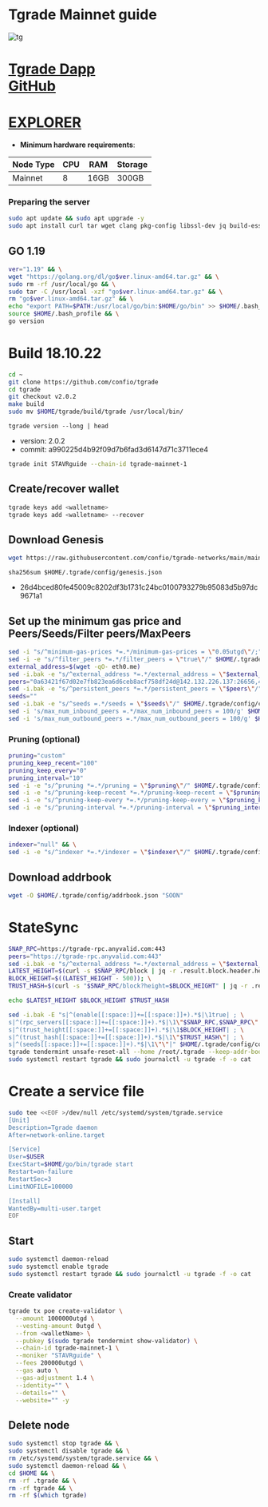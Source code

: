# Tgrade Mainnet guide

![tg](https://user-images.githubusercontent.com/44331529/196773031-a0ed0f92-5646-485d-a47f-2e9675f684c1.png)

[Tgrade Dapp](https://dapp.tgrade.finance/trustedcircle) \
[GitHub](https://github.com/mande-labs)
=
[EXPLORER](https://www.mintscan.io/tgrade)
=

- **Minimum hardware requirements**:

| Node Type |CPU | RAM  | Storage  | 
|-----------|----|------|----------|
| Mainnet   |   8| 16GB | 300GB    |


### Preparing the server

```bash
sudo apt update && sudo apt upgrade -y
sudo apt install curl tar wget clang pkg-config libssl-dev jq build-essential bsdmainutils git make ncdu gcc git jq chrony liblz4-tool -y
```

## GO 1.19

```bash
ver="1.19" && \
wget "https://golang.org/dl/go$ver.linux-amd64.tar.gz" && \
sudo rm -rf /usr/local/go && \
sudo tar -C /usr/local -xzf "go$ver.linux-amd64.tar.gz" && \
rm "go$ver.linux-amd64.tar.gz" && \
echo "export PATH=$PATH:/usr/local/go/bin:$HOME/go/bin" >> $HOME/.bash_profile && \
source $HOME/.bash_profile && \
go version
```

# Build 18.10.22
```bash
cd ~
git clone https://github.com/confio/tgrade
cd tgrade
git checkout v2.0.2
make build
sudo mv $HOME/tgrade/build/tgrade /usr/local/bin/
```
`tgrade version --long | head`
- version: 2.0.2
- commit: a990225d4b92f09d7b6fad3d6147d71c3711ece4

```bash
tgrade init STAVRguide --chain-id tgrade-mainnet-1
```    

## Create/recover wallet
```bash
tgrade keys add <walletname>
tgrade keys add <walletname> --recover
```

## Download Genesis

```bash
wget https://raw.githubusercontent.com/confio/tgrade-networks/main/mainnet-1/config/genesis.json -O $HOME/.tgrade/config/genesis.json
```
`sha256sum $HOME/.tgrade/config/genesis.json`
+ 26d4bced80fe45009c8202df3b1731c24bc0100793279b95083d5b97dc9671a1

## Set up the minimum gas price and Peers/Seeds/Filter peers/MaxPeers
```bash
sed -i "s/^minimum-gas-prices *=.*/minimum-gas-prices = \"0.05utgd\"/;" $HOME/.tgrade/config/app.toml
sed -i -e "s/^filter_peers *=.*/filter_peers = \"true\"/" $HOME/.tgrade/config/config.toml
external_address=$(wget -qO- eth0.me) 
sed -i.bak -e "s/^external_address *=.*/external_address = \"$external_address:26656\"/" $HOME/.tgrade/config/config.toml
peers="0a63421f67d02e7fb823ea6d6ceb8acf758df24d@142.132.226.137:26656,4a319eead699418e974e8eed47c2de6332c3f825@167.235.255.9:26656,6918efd409684d64694cac485dbcc27dfeea4f38@49.12.240.203:26656"
sed -i.bak -e "s/^persistent_peers *=.*/persistent_peers = \"$peers\"/" $HOME/.tgrade/config/config.toml
seeds=""
sed -i.bak -e "s/^seeds =.*/seeds = \"$seeds\"/" $HOME/.tgrade/config/config.toml
sed -i 's/max_num_inbound_peers =.*/max_num_inbound_peers = 100/g' $HOME/.tgrade/config/config.toml
sed -i 's/max_num_outbound_peers =.*/max_num_outbound_peers = 100/g' $HOME/.tgrade/config/config.toml

```
### Pruning (optional)
```bash
pruning="custom"
pruning_keep_recent="100"
pruning_keep_every="0"
pruning_interval="10"
sed -i -e "s/^pruning *=.*/pruning = \"$pruning\"/" $HOME/.tgrade/config/app.toml
sed -i -e "s/^pruning-keep-recent *=.*/pruning-keep-recent = \"$pruning_keep_recent\"/" $HOME/.tgrade/config/app.toml
sed -i -e "s/^pruning-keep-every *=.*/pruning-keep-every = \"$pruning_keep_every\"/" $HOME/.tgrade/config/app.toml
sed -i -e "s/^pruning-interval *=.*/pruning-interval = \"$pruning_interval\"/" $HOME/.tgrade/config/app.toml
```

### Indexer (optional) 
```bash
indexer="null" && \
sed -i -e "s/^indexer *=.*/indexer = \"$indexer\"/" $HOME/.tgrade/config/config.toml
```

## Download addrbook
```bash
wget -O $HOME/.tgrade/config/addrbook.json "SOON"
```

# StateSync
```bash
SNAP_RPC=https://tgrade-rpc.anyvalid.com:443
peers="https://tgrade-rpc.anyvalid.com:443"
sed -i.bak -e "s/^external_address *=.*/external_address = \"$external_address:26656\"/; s/^persistent_peers *=.*/persistent_peers = \"$peers\"/" $HOME/.tgrade/config/config.toml
LATEST_HEIGHT=$(curl -s $SNAP_RPC/block | jq -r .result.block.header.height); \
BLOCK_HEIGHT=$((LATEST_HEIGHT - 500)); \
TRUST_HASH=$(curl -s "$SNAP_RPC/block?height=$BLOCK_HEIGHT" | jq -r .result.block_id.hash)

echo $LATEST_HEIGHT $BLOCK_HEIGHT $TRUST_HASH

sed -i.bak -E "s|^(enable[[:space:]]+=[[:space:]]+).*$|\1true| ; \
s|^(rpc_servers[[:space:]]+=[[:space:]]+).*$|\1\"$SNAP_RPC,$SNAP_RPC\"| ; \
s|^(trust_height[[:space:]]+=[[:space:]]+).*$|\1$BLOCK_HEIGHT| ; \
s|^(trust_hash[[:space:]]+=[[:space:]]+).*$|\1\"$TRUST_HASH\"| ; \
s|^(seeds[[:space:]]+=[[:space:]]+).*$|\1\"\"|" $HOME/.tgrade/config/config.toml
tgrade tendermint unsafe-reset-all --home /root/.tgrade --keep-addr-book
sudo systemctl restart tgrade && sudo journalctl -u tgrade -f -o cat

```

# Create a service file
```bash
sudo tee <<EOF >/dev/null /etc/systemd/system/tgrade.service
[Unit]
Description=Tgrade daemon
After=network-online.target

[Service]
User=$USER
ExecStart=$HOME/go/bin/tgrade start
Restart=on-failure
RestartSec=3
LimitNOFILE=100000

[Install]
WantedBy=multi-user.target
EOF
```

## Start
```bash
sudo systemctl daemon-reload
sudo systemctl enable tgrade
sudo systemctl restart tgrade && sudo journalctl -u tgrade -f -o cat
```



### Create validator
```bash
tgrade tx poe create-validator \
  --amount 1000000utgd \
  --vesting-amount 0utgd \
  --from <walletName> \
  --pubkey $(sudo tgrade tendermint show-validator) \
  --chain-id tgrade-mainnet-1 \
  --moniker "STAVRguide" \
  --fees 200000utgd \
  --gas auto \
  --gas-adjustment 1.4 \
  --identity="" \
  --details="" \
  --website="" -y
```

## Delete node
```bash
sudo systemctl stop tgrade && \
sudo systemctl disable tgrade && \
rm /etc/systemd/system/tgrade.service && \
sudo systemctl daemon-reload && \
cd $HOME && \
rm -rf .tgrade && \
rm -rf tgrade && \
rm -rf $(which tgrade)
```
